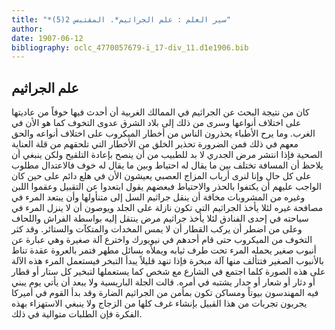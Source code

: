 ```yaml
---
title: "*سير العلم : علم الجراثيم*. المقتبس 2(5)"
author: 
date: 1907-06-12
bibliography: oclc_4770057679-i_17-div_11.d1e1906.bib
---
```




##  علم الجراثيم 


 كان من نتيجة البحث عن الجراثيم في الممالك الغربية أن أحدث فيها خوفاً من عاديتها على اختلاف أنواعها وسرى من ذلك إلى بلاد الشرق عدوى التخوف كما هو الأن في الغرب. وما يرح الأطباء يحذرون الناس من أخطار الميكروب على اختلاف أنواعه والحق معهم في ذلك فمن الضرورة تحذير الخلق من الأخطار التي تلحقهم من قلة العناية الصحية فإذا انتشر مرض الجدري لا بد للطبيب من أن ينصح بإعادة التلقيح ولكن ينبغي أن يلاحظ أن المسافة تختلف بين ما يقال له احتياط وبين ما يقال له خوف فالاعتدال مطلوب على كل حال وإنا لنرى أرباب المزاج العصبي يعيشون الأن في هلع دائم على حين كان الواجب عليهم أن يكتفوا بالحذر والاحتياط فبعضهم يقول ابتعدوا عن التقبيل وعقموا اللبن وغيره من المشروبات مخافة أن ينقل جراثيم السل إلى متنأولها وأن يبتعد المرء في مصافحة غيره لئلا يأخذ الجراثيم التي تكون نازلة على الجلد ويوصون أن لا ينزل المرء في سياحته في  إحدى  الفنادق لئلا يأخذ جراثيم مرض ينتقل إليه بواسطة الفراش واللحاف وعلى من اضطر أن يركب القطار أن لا يمس المخدات والمتكآت والستائر. وقد كثر التخوف من الميكروب حتى قام أحدهم في نيويورك واخترع آلة صغيرة وهي عبارة عن أنبوب صغير يحمله المرء تحت طرف ثيابه ويملأه بسائل مطهر فتمر بالعروة عقدة تناط بالأنبوب الصغير فتتألف منها آلة مبخرة فإذا تنهد قليلاً يبدأ التبخر فيستعمل المرء هذه الآلة على هذه الصورة كلما اجتمع في الشارع مع شخص كما يستعملها لتبخير كل ستار أو قطار أو دثار أو شعار أو جدار يشتبه في أمره. قالت الجلة الباريسية ولا يبعد أن يأتي يوم يبني فيه المهندسون بيوتاً ومساكن تكون بمأمن من الجراثيم الضارة   وقد بدأ القوم في أميركا يجربون تجربات من هذا القبيل بإنشاء غرف كلها من الزجاج ولا ينبغي الاستهزاء بهذه الفكرة فإن الطلبات متوالية في ذلك.  
